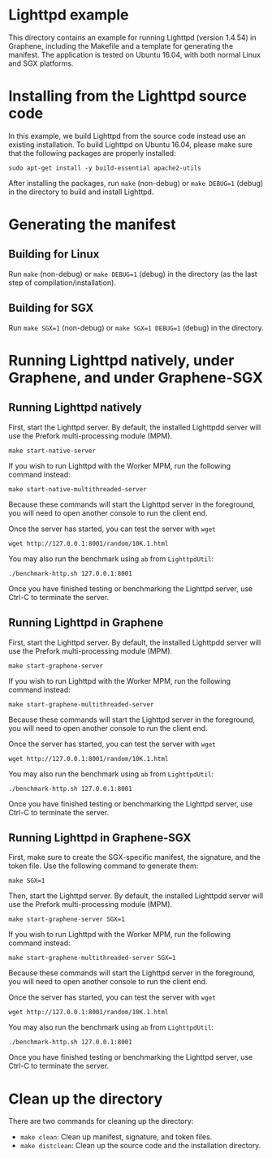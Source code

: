 # Lighttpd example

This directory contains an example for running Lighttpd (version 1.4.54)
in Graphene, including the Makefile and a template for generating the manifest.
The application is tested on Ubuntu 16.04, with both normal Linux and SGX
platforms.

# Installing from the Lighttpd source code

In this example, we build Lighttpd from the source code instead use an existing
installation. To build Lighttpd on Ubuntu 16.04, please make sure that the
following packages are properly installed:

    sudo apt-get install -y build-essential apache2-utils

After installing the packages, run `make` (non-debug) or `make DEBUG=1` (debug)
in the directory to build and install Lighttpd.

# Generating the manifest

## Building for Linux

Run `make` (non-debug) or `make DEBUG=1` (debug) in the directory (as the last
step of compilation/installation).

## Building for SGX

Run `make SGX=1` (non-debug) or `make SGX=1 DEBUG=1` (debug) in the directory.

# Running Lighttpd natively, under Graphene, and under Graphene-SGX

## Running Lighttpd natively

First, start the Lighttpd server. By default, the installed Lighttpdd server will
use the Prefork multi-processing module (MPM).

    make start-native-server

If you wish to run Lighttpd with the Worker MPM, run the following command
instead:

    make start-native-multithreaded-server

Because these commands will start the Lighttpd server in the foreground, you will
need to open another console to run the client end.

Once the server has started, you can test the server with `wget`

    wget http://127.0.0.1:8001/random/10K.1.html

You may also run the benchmark using `ab` from `LighttpdUtil`:

    ./benchmark-http.sh 127.0.0.1:8001

Once you have finished testing or benchmarking the Lighttpd server, use Ctrl-C to
terminate the server.

## Running Lighttpd in Graphene

First, start the Lighttpd server. By default, the installed Lighttpdd server will
use the Prefork multi-processing module (MPM).

    make start-graphene-server

If you wish to run Lighttpd with the Worker MPM, run the following command
instead:

    make start-graphene-multithreaded-server

Because these commands will start the Lighttpd server in the foreground, you will
need to open another console to run the client end.

Once the server has started, you can test the server with `wget`

    wget http://127.0.0.1:8001/random/10K.1.html

You may also run the benchmark using `ab` from `LighttpdUtil`:

    ./benchmark-http.sh 127.0.0.1:8001

Once you have finished testing or benchmarking the Lighttpd server, use Ctrl-C to
terminate the server.

## Running Lighttpd in Graphene-SGX

First, make sure to create the SGX-specific manifest, the signature, and the
token file. Use the following command to generate them:

    make SGX=1

Then, start the Lighttpd server. By default, the installed Lighttpdd server will
use the Prefork multi-processing module (MPM).

    make start-graphene-server SGX=1

If you wish to run Lighttpd with the Worker MPM, run the following command
instead:

    make start-graphene-multithreaded-server SGX=1

Because these commands will start the Lighttpd server in the foreground, you will
need to open another console to run the client end.

Once the server has started, you can test the server with `wget`

    wget http://127.0.0.1:8001/random/10K.1.html

You may also run the benchmark using `ab` from `LighttpdUtil`:

    ./benchmark-http.sh 127.0.0.1:8001

Once you have finished testing or benchmarking the Lighttpd server, use Ctrl-C to
terminate the server.

# Clean up the directory

There are two commands for cleaning up the directory:

* `make clean`: Clean up manifest, signature, and token files.
* `make distclean`: Clean up the source code and the installation directory.
